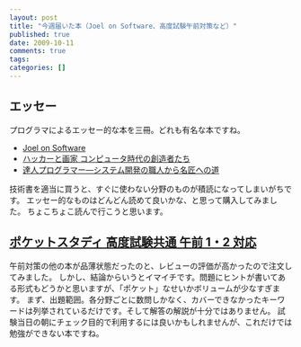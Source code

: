 ```yaml
---
layout: post
title: "今週届いた本（Joel on Software、高度試験午前対策など）"
published: true
date: 2009-10-11
comments: true
tags:
categories: []
---
```


## エッセー

プログラマによるエッセー的な本を三冊。どれも有名な本ですね。

- [Joel on Software](http://amazon.co.jp/o/ASIN/4274066304/nanataisan-22)
- [ハッカーと画家 コンピュータ時代の創造者たち](http://amazon.co.jp/o/ASIN/4274065979/nanataisan-22)
- [達人プログラマー—システム開発の職人から名匠への道](http://amazon.co.jp/o/ASIN/4894712741/nanataisan-22)

技術書を適当に買うと、すぐに使わない分野のものが積読になってしまいがちです。
エッセー的なものはどんどん読めて良いかな、と思って購入してみました。
ちょこちょこ読んで行こうと思います。

## [ポケットスタディ 高度試験共通 午前 1・2 対応](http://amazon.co.jp/o/ASIN/4798021253/nanataisan-22)

午前対策の他の本が品薄状態だったのと、レビューの評価が高かったので注文してみました。
しかし、結論からいうとイマイチです。問題にヒントが書いてある形式もどうかと思いますが、「ポケット」なせいかボリュームが少なすぎます。
まず、出題範囲。各分野ごとに数問しかなく、カバーできなかったキーワードは列挙されているだけです。そして解答の解説が十分ではありません。
試験当日の朝にチェック目的で利用するには良いかもしれませんが、これだけでは勉強ができない本ですね。
